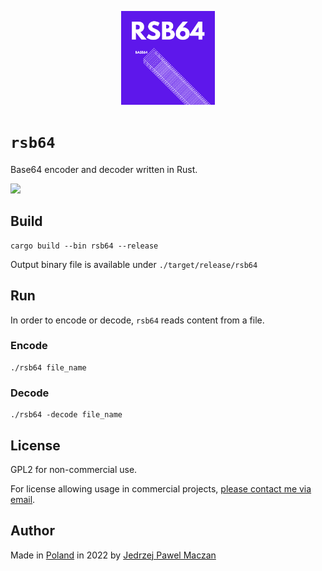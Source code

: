 <p align="center"><img width="150" src="rsb64logo.png" alt="rsb64 logo"></p>

# `rsb64`

Base64 encoder and decoder written in Rust.

<img src="https://gitlab.com/jmaczan/rsb64/-/raw/main/rsb64.png" max-height="300">

## Build
```
cargo build --bin rsb64 --release
```

Output binary file is available under `./target/release/rsb64`

## Run
In order to encode or decode, `rsb64` reads content from a file.

### Encode

```
./rsb64 file_name
```

### Decode
```
./rsb64 -decode file_name
```

## License
GPL2 for non-commercial use.

For license allowing usage in commercial projects, [please contact me via email](mailto:jedrzejpawel@maczan.pl).

## Author

Made in [Poland](https://en.wikipedia.org/wiki/Poland) in 2022 by [Jedrzej Pawel Maczan](https://maczan.pl/)